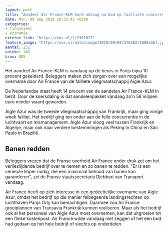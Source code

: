 ```yaml
---
layout: post
title: "Aandeel Air France-KLM hard omlaag na bod op failliete concurrent"
date: Mon, 09 Sep 2019 19:32:43 +0200
categories: 
- financieel 
- economie 
externe_link: "https://nos.nl/l/2301027"
feature_image: "https://nos.nl/data/image/2019/09/09/576182/1008x567.jpg"
aantal: 232
unieke: 149
bron: NOS
---
```


<p>Het aandeel Air France-KLM is vandaag op de beurs in Parijs bijna 10 procent gekelderd. Beleggers maken zich zorgen over een mogelijke overname door Air France van de failliete vliegmaatschappij Aigle Azur.</p>
<p>De Nederlandse staat heeft 14 procent van de aandelen Air France-KLM in bezit. Door de koersdaling is dat aandelenpakket vandaag zo'n 58 miljoen euro minder waard geworden.</p>
<p>Aigle Azur was de tweede vliegmaatschappij van Frankrijk, maar ging vorige week failliet. Het bedrijf ging ten onder aan de felle concurrentie in de luchtvaart en mismanagement. Aigle Azur vloog veel tussen Frankrijk en Algerije, maar ook naar verdere bestemmingen als Peking in China en São Paulo in Brazilië.</p>
<h2>Banen redden</h2>
<p>Beleggers vrezen dat de Franse overheid Air France onder druk zet om het verlieslijdende bedrijf over te nemen en zo banen te redden. "Er is een serieuze koper nodig, die een maximaal behoud van banen kan garanderen", zei de Franse staatssecretaris Djebbari van Transport vandaag.</p>
<p>Air France heeft op zich interesse in een gedeeltelijke overname van Aigle Azur, omdat het bedrijf op die manier felbegeerde landingsrechten op luchthaven Parijs Orly kan bemachtigen. Daarmee zou Air France groeiplannen van Transavia Frankrijk kunnen realiseren. Maar als het bedrijf ook al het personeel van Aigle Azur moet overnemen, kan dat uitgroeien tot een flinke kostenpost. Air France wilde vandaag niet zeggen of het een bod had gedaan op het hele bedrijf of slechts op onderdelen.</p>

